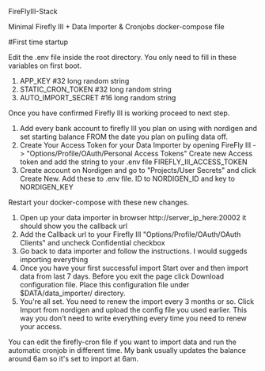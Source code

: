 FireFlyIII-Stack

Minimal Firefly III + Data Importer & Cronjobs docker-compose file

#First time startup

Edit the .env file inside the root directory.
You only need to fill in these variables on first boot.

1. APP_KEY #32 long random string
2. STATIC_CRON_TOKEN #32 long random string
3. AUTO_IMPORT_SECRET #16 long random string

Once you have confirmed Firefly III is working proceed to next step.

1. Add every bank account to firefly III you plan on using with nordigen and set starting balance FROM the date you plan on pulling data off.
2. Create Your Access Token for your Data Importer by opening FireFly III -> "Options/Profile/OAuth/Personal Access Tokens" Create new Access token and add the string to your .env file FIREFLY_III_ACCESS_TOKEN
3. Create account on Nordigen and go to "Projects/User Secrets" and click Create New. Add these to .env file. ID to NORDIGEN_ID and key to NORDIGEN_KEY

Restart your docker-compose with these new changes.

1. Open up your data importer in browser http://server_ip_here:20002 it should show you the callback url
2. Add the Callback url to your Firefly III "Options/Profile/OAuth/OAuth Clients" and uncheck Confidential checkbox
3. Go back to data importer and follow the instructions. I would suggeds importing everything
4. Once you have your first successful import Start over and then import data from last 7 days. Before you exit the page click Download configuration file. Place this configuration file under $DATA/data_importer/ directory.
5. You're all set. You need to renew the import every 3 months or so. Click Import from nordigen and upload the config file you used earlier. This way you don't need to write everything every time you need to renew your access.

You can edit the firefly-cron file if you want to import data and run the automatic cronjob in different time. My bank usually updates the balance around 6am so it's set to import at 6am.
